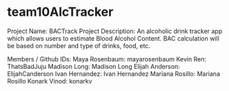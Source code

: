 # team10AlcTracker

Project Name: BACTrack
Project Description: An alcoholic drink tracker app which allows users to estimate Blood Alcohol Content. BAC calculation will be based on number and type of drinks, food, etc.

Members / Github IDs:
Maya Rosenbaum: mayarosenbaum
Kevin Ren: ThatsBadJuju
Madison Long: Madison Long
Elijah Anderson: ElijahCanderson
Ivan Hernandez: Ivan Hernandez
Mariana Rosillo: Mariana Rosillo
Konark Vinod: konarkv
